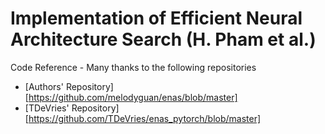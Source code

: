 # Implementation of Efficient Neural Architecture Search (H. Pham et al.)


Code Reference - Many thanks to the following repositories

* [Authors' Repository][https://github.com/melodyguan/enas/blob/master]
* [TDeVries' Repository][https://github.com/TDeVries/enas_pytorch/blob/master]
